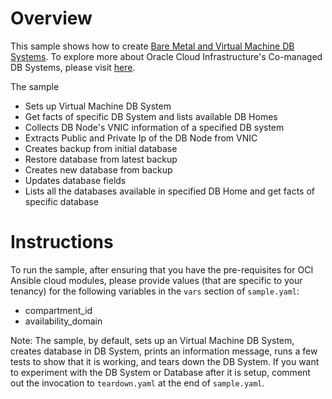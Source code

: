 # Overview

This sample shows how to create [Bare Metal and Virtual Machine DB Systems](https://docs.cloud.oracle.com/en-us/iaas/Content/Database/Tasks/creatingDBsystem.htm). To explore more about
Oracle Cloud Infrastructure's Co-managed DB Systems, please visit
[here](https://docs.cloud.oracle.com/en-us/iaas/Content/Database/Concepts/overview.htm).

The sample

- Sets up Virtual Machine DB System
- Get facts of specific DB System and lists available DB Homes
- Collects DB Node's VNIC information of a specified DB system
- Extracts Public and Private Ip of the DB Node from VNIC
- Creates backup from initial database
- Restore database from latest backup
- Creates new database from backup
- Updates database fields
- Lists all the databases available in specified DB Home and get facts of specific database

# Instructions

To run the sample, after ensuring that you have the pre-requisites for OCI Ansible cloud modules, please provide values (that are specific to your tenancy) for the following variables in the `vars` section of `sample.yaml`:

- compartment_id
- availability_domain

Note: The sample, by default, sets up an Virtual Machine DB System, creates database in DB System, prints an information message,
runs a few tests to show that it is working, and tears down the DB System. If you want
to experiment with the DB System or Database after it is setup, comment out the invocation
to `teardown.yaml` at the end of `sample.yaml`.